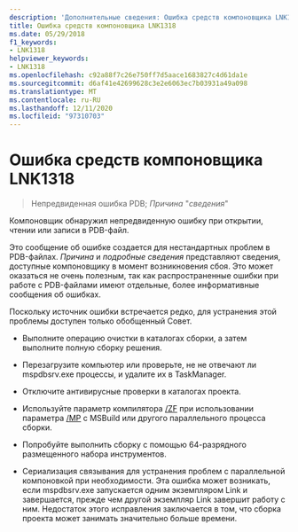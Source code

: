 ```yaml
---
description: 'Дополнительные сведения: Ошибка средств компоновщика LNK1318'
title: Ошибка средств компоновщика LNK1318
ms.date: 05/29/2018
f1_keywords:
- LNK1318
helpviewer_keywords:
- LNK1318
ms.openlocfilehash: c92a88f7c26e750ff7d5aace1683827c4d61da1e
ms.sourcegitcommit: d6af41e42699628c3e2e6063ec7b03931a49a098
ms.translationtype: MT
ms.contentlocale: ru-RU
ms.lasthandoff: 12/11/2020
ms.locfileid: "97310703"
---
```

# <a name="linker-tools-error-lnk1318"></a>Ошибка средств компоновщика LNK1318

> Непредвиденная ошибка PDB; *Причина* "*сведения*"

Компоновщик обнаружил непредвиденную ошибку при открытии, чтении или записи в PDB-файл.

Это сообщение об ошибке создается для нестандартных проблем в PDB-файлах. *Причина* и *подробные сведения* представляют сведения, доступные компоновщику в момент возникновения сбоя. Это может оказаться не очень полезным, так как распространенные ошибки при работе с PDB-файлами имеют отдельные, более информативные сообщения об ошибках.

Поскольку источник ошибки встречается редко, для устранения этой проблемы доступен только обобщенный Совет.

- Выполните операцию очистки в каталогах сборки, а затем выполните полную сборку решения.

- Перезагрузите компьютер или проверьте, не не отвечают ли mspdbsrv.exe процессы, и удалите их в TaskManager.

- Отключите антивирусные проверки в каталогах проекта.

- Используйте параметр компилятора [/ZF](../../build/reference/zf.md) при использовании параметра [/MP](../../build/reference/mp-build-with-multiple-processes.md) с MSBuild или другого параллельного процесса сборки.

- Попробуйте выполнить сборку с помощью 64-разрядного размещенного набора инструментов.

- Сериализация связывания для устранения проблем с параллельной компоновкой при необходимости. Эта ошибка может возникать, если mspdbsrv.exe запускается одним экземпляром Link и завершается, прежде чем другой экземпляр Link завершит работу с ним. Недостаток этого исправления заключается в том, что сборка проекта может занимать значительно больше времени.
